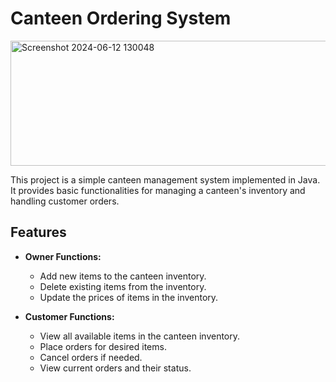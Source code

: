 # Canteen Ordering System

<img src="https://github.com/Riddhi-1510/CanteenOrderingSystem/assets/122283883/db1de6a7-44e7-4895-9750-c903ce750821" alt="Screenshot 2024-06-12 130048" width="700" height="200">


This project is a simple canteen management system implemented in Java. It provides basic functionalities for managing a canteen's inventory and handling customer orders.

## Features

- **Owner Functions:**
  - Add new items to the canteen inventory.
  - Delete existing items from the inventory.
  - Update the prices of items in the inventory.

- **Customer Functions:**
  - View all available items in the canteen inventory.
  - Place orders for desired items.
  - Cancel orders if needed.
  - View current orders and their status.

